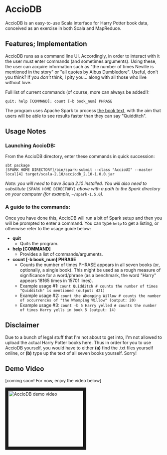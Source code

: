 # AccioDB
AccioDB is an easy-to-use Scala interface for Harry Potter book data, conceived as an exercise in both Scala and MapReduce.

## Features; Implementation
AccioDB runs as a command line UI. Accordingly, in order to interact with it the user must enter commands (and sometimes arguments). Using these, the user can acquire information such as "the number of times Neville is mentioned in the story" or "all quotes by Albus Dumbledore". Useful, don't you think? If you _don't_ think, I pity you... along with all those who live without love.

Full list of current commands (of course, more can always be added!):<br>
```
quit; help [COMMAND]; count [-b book_num] PHRASE
```

The program uses Apache Spark to process [the book text](#disclaimer), with the aim that users will be able to see results faster than they can say "Quidditch".

## Usage Notes
### Launching AccioDB:
From the AccioDB directory, enter these commands in quick succession:

```shell
sbt package
[SPARK HOME DIRECTORY]/bin/spark-submit --class "AccioUI" --master local[4] target/scala-2.10/acciodb_2.10-1.0.0.jar
```

_Note: you will need to have Scala 2.10 installed. You will also need to substitute_ `[SPARK HOME DIRECTORY]` _above with a path to the Spark directory on your computer (for example,_ `~/spark-1.5.0`_)._

### A guide to the commands:
Once you have done this, AccioDB will run a bit of Spark setup and then you will be prompted to enter a command. You can type `help` to get a listing, or otherwise refer to the usage guide below:

- **quit**
  - Quits the program. 
- **help [COMMAND]**
  - Provides a list of commands/arguments.
- **count [-b book_num] PHRASE**
  - Counts the number of times PHRASE appears in all seven books (or, optionally, a single book). This might be used as a rough measure of significance for a word/phrase (as a benchmark, the word "Harry" appears 18165 times in 15701 lines).
  - Example usage #1: `count Quidditch # counts the number of times "Quidditch" is mentioned (output: 421)`
  - Example usage #2: `count the Whomping Willow # counts the number of occurrences of "the Whomping Willow" (output: 20)`
  - Example usage #3: `count -b 5 Harry yelled # counts the number of times Harry yells in book 5 (output: 14)`

## Disclaimer
Due to a bunch of legal stuff that I'm not about to get into, I'm not allowed to upload the actual Harry Potter books here. Thus in order for you to use AccioDB yourself, you would have to either **(a)** find the .txt files yourself online, or **(b)** type up the text of all seven books yourself. Sorry!

## Demo Video
[coming soon! For now, enjoy the video below]

<a href="http://www.youtube.com/watch?feature=player_embedded&v=-ZsIiuuAACw
" target="_blank"><img src="http://img.youtube.com/vi/-ZsIiuuAACw/0.jpg" 
alt="AccioDB demo video" width="240" height="180" border="10" /></a>
